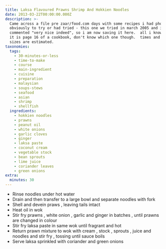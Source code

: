 ```yaml
---
title: Laksa Flavoured Prawns Shrimp And Hokkien Noodles
date: 2013-03-22T00:00:00.000Z
description: >-
  Came across a file pre zaar/food.com days with some recipes i had photostatted
  obviously to try or had tried - this one we tried in march 2005 and i had
  commented "very nice indeed", so i am now saving it here.  all i know is that
  it is page 16 of a cookbook, don't know which one though.  times and servings
  sizes are estimated.
taxonomies:
  tags:
    - 30-minutes-or-less
    - time-to-make
    - course
    - main-ingredient
    - cuisine
    - preparation
    - malaysian
    - soups-stews
    - seafood
    - asian
    - shrimp
    - shellfish
  ingredients:
    - hokkien noodles
    - prawns
    - peanut oil
    - white onions
    - garlic cloves
    - ginger
    - laksa paste
    - coconut cream
    - vegetable stock
    - bean sprouts
    - lime juice
    - coriander leaves
    - green onions
extra:
  minutes: 30
---
```

 - Rinse noodles under hot water
 - Drain and then transfer to a large bowl and separate noodles with fork
 - Shell and devein praws , leaving tails intact
 - Heat oil in wok
 - Stir fry prawns , white onion , garlic and ginger in batches , until prawns are changed in colour
 - Stir fry laksa paste in same wok until fragrant and hot
 - Return prawn mixture to wok with cream , stock , sprouts , juice and noodles and stir fry , tossing until sauce boils
 - Serve laksa sprinkled with coriander and green onions
